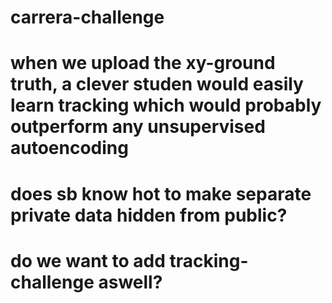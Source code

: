 # carrera-challenge

# when we upload the xy-ground truth, a clever studen would easily learn tracking  which would probably outperform any unsupervised autoencoding

# does sb know hot to make separate private data hidden from public?

# do we want to add tracking-challenge aswell?


